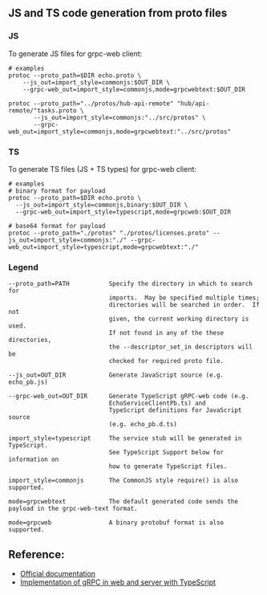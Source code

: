 ## JS and TS code generation from proto files

### JS
To generate JS files for grpc-web client:

```
# examples
protoc --proto_path=$DIR echo.proto \
    --js_out=import_style=commonjs:$OUT_DIR \
    --grpc-web_out=import_style=commonjs,mode=grpcwebtext:$OUT_DIR

protoc --proto_path="../protos/hub-api-remote" "hub/api-remote/"tasks.proto \ 
       --js_out=import_style=commonjs:"../src/protos" \
       --grpc-web_out=import_style=commonjs,mode=grpcwebtext:"../src/protos"
```

### TS
To generate TS files (JS + TS types) for grpc-web client:

```
# examples
# binary format for payload
protoc --proto_path=$DIR echo.proto \
  --js_out=import_style=commonjs,binary:$OUT_DIR \
  --grpc-web_out=import_style=typescript,mode=grpcweb:$OUT_DIR

# base64 format for payload
protoc --proto_path="./protos" "./protos/licenses.proto" --js_out=import_style=commonjs:"./" --grpc-web_out=import_style=typescript,mode=grpcwebtext:"./"
```

### Legend
```
--proto_path=PATH           Specify the directory in which to search for
                            imports.  May be specified multiple times;
                            directories will be searched in order.  If not
                            given, the current working directory is used.
                            If not found in any of the these directories,
                            the --descriptor_set_in descriptors will be
                            checked for required proto file.

--js_out=OUT_DIR            Generate JavaScript source (e.g. echo_pb.js)

--grpc-web_out=OUT_DIR      Generate TypeScript gRPC-web code (e.g.  
                            EchoServiceClientPb.ts) and 
                            TypeScript definitions for JavaScript source 
                            (e.g. echo_pb.d.ts)

import_style=typescript     The service stub will be generated in TypeScript. 
                            See TypeScript Support below for information on 
                            how to generate TypeScript files.

import_style=commonjs       The CommonJS style require() is also supported.      

mode=grpcwebtext            The default generated code sends the payload in the grpc-web-text format.

mode=grpcweb                A binary protobuf format is also supported.
```

## Reference:
- [Official documentation](https://github.com/grpc/grpc-web)
- [Implementation of gRPC in web and server with TypeScript](https://medium.com/front-end-weekly/implementation-of-grpc-in-web-and-server-with-typescript-165e8ca0155b)
